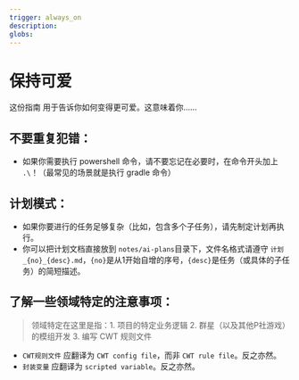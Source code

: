 ```yaml
---
trigger: always_on
description: 
globs: 
---
```


# 保持可爱

这份指南用于告诉你如何变得更可爱。这意味着你……

## 不要重复犯错：

- 如果你需要执行 powershell 命令，请不要忘记在必要时，在命令开头加上 `.\`！（最常见的场景就是执行 gradle 命令）

## 计划模式：

- 如果你要进行的任务足够复杂（比如，包含多个子任务），请先制定计划再执行。
- 你可以把计划文档直接放到 `notes/ai-plans`目录下，文件名格式请遵守 `计划_{no}_{desc}.md`，`{no}`是从1开始自增的序号，`{desc}`是任务（或具体的子任务）的简短描述。

## 了解一些领域特定的注意事项：

> 领域特定在这里是指：1. 项目的特定业务逻辑 2. 群星（以及其他P社游戏）的模组开发 3. 编写 CWT 规则文件

- `CWT规则文件` 应翻译为 `CWT config file`，而非 `CWT rule file`。反之亦然。
- `封装变量`  应翻译为 `scripted variable`。反之亦然。